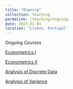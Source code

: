 ```yaml
---
title: "Ongoing"
collection: teaching
permalink: /teaching/ongoing
date: 2023-01-01
location: "Lisbon, Portugal"
---
```


Ongoing Courses

[Econometrics I](https://damasiob.github.io/ongoing_courses/2019-econometrics-i)

[Econometrics II](https://damasiob.github.io/ongoing_courses/2019-econometrics-ii)

[Analysis of Discrete Data](https://damasiob.github.io/ongoing_courses/2019-Analysis-of-discrete-data)

[Analysis of Variance](https://damasiob.github.io/ongoing_courses/2019-Analysis-of-Variance)
